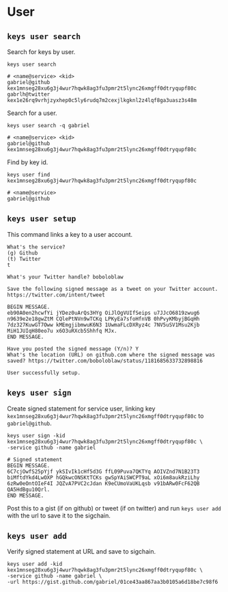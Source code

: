 # User

## `keys user search`

Search for keys by user.

```shell
keys user search

# <name@service> <kid>
gabriel@github kex1mnseg28xu6g3j4wur7hqwk8ag3fu3pmr2t5lync26xmgff0dtryqupf80c
gabrlh@twitter kex1e26rq9vrhjzyxhep0c5ly6rudq7m2cexjlkgknl2z4lqf8ga3uasz3s48m
```

Search for a user.

```shell
keys user search -q gabriel

# <name@service> <kid>
gabriel@github kex1mnseg28xu6g3j4wur7hqwk8ag3fu3pmr2t5lync26xmgff0dtryqupf80c
```

Find by key id.

```shell
keys user find kex1mnseg28xu6g3j4wur7hqwk8ag3fu3pmr2t5lync26xmgff0dtryqupf80c

# <name@service>
gabriel@github
```

## `keys user setup`

This command links a key to a user account.

```shell
What's the service?
(g) Github
(t) Twitter
t

What's your Twitter handle? boboloblaw

Save the following signed message as a tweet on your Twitter account.
https://twitter.com/intent/tweet

BEGIN MESSAGE.
eb90A0en2hcwfYi jYDez0uArQs3HYg OiJlOgVUIfSeips u7JJcO6819zwug6
n9639e2e18gwZtM CQlePtNVn9wTCKq LPKyEa7sfoHfnVB 0hPvyKMbyjBGqHh
7dz327KuwGT7Oww kMEmgjibmwuK6N3 1UwmaFLcDXRyz4c 7NV5uSV1Msu2Kjb
MiH1JUIqH80eo7u x6O3uRXcb5Shhfq MJx.
END MESSAGE.

Have you posted the signed message (Y/n)? Y
What's the location (URL) on github.com where the signed message was saved? https://twitter.com/boboloblaw/status/1181685633732898816

User successfully setup.
```

## `keys user sign`

Create signed statement for service user, linking key `kex1mnseg28xu6g3j4wur7hqwk8ag3fu3pmr2t5lync26xmgff0dtryqupf80c` to `gabriel@github`.

```shell
keys user sign -kid kex1mnseg28xu6g3j4wur7hqwk8ag3fu3pmr2t5lync26xmgff0dtryqupf80c \
-service github -name gabriel

# Signed statement
BEGIN MESSAGE.
6C7cjOwfS25pYjf ykSIvIk1cHf5d3G ffL09Puva7QKTYq AOIVZnd7N1B23T3
biMftdYkd4LwOXP hGQkwcONSKtTCKs gwSpYAiSWCPT9aL xOi6m8aukRziLhy
6zRw0eOntOIeF4I JQZvA7PVC2cJdan K9eCUmoVaUKLqsb v91bARw0FcF62QB
QA5HdBgu10Qrl.
END MESSAGE.
```

Post this to a gist (if on github) or tweet (if on twitter) and run `keys user add` with the url to save it to the sigchain.

## `keys user add`

Verify signed statement at URL and save to sigchain.

```shell
keys user add -kid kex1mnseg28xu6g3j4wur7hqwk8ag3fu3pmr2t5lync26xmgff0dtryqupf80c \
-service github -name gabriel \
-url https://gist.github.com/gabriel/01ce43aa867aa3b0105a6d18be7c98f6
```
